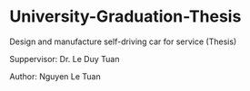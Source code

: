 # University-Graduation-Thesis

Design and manufacture self-driving car for service (Thesis)

Suppervisor: Dr. Le Duy Tuan

Author: Nguyen Le Tuan
